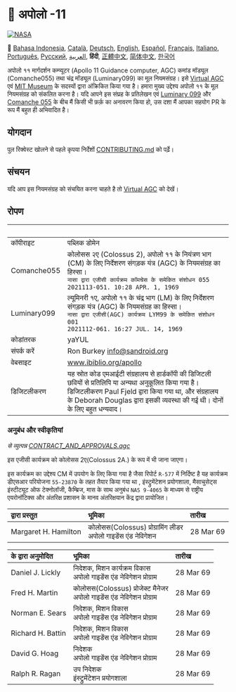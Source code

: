 # 🚀 अपोलो -11

[![NASA][1]][2]

:crossed_flags:
[Bahasa Indonesia][id],
[Català][ca],
[Deutsch][de],
[English][en],
[Español][es],
[Français][fr],
[Italiano][it],
[Português][pt_br],
[Русский][ru],
[العربية][ar],
**हिंदी**,
[正體中文][zh_tw],
[简体中文][zh_cn],
[한국어][ko_kr]

[ar]: README.ar.md
[id]: README.id.md
[ca]: README.ca.md
[de]: README.de.md
[en]: README.md
[es]: README.es.md
[it]: README.it.md
[fr]: README.fr.md
[pt_br]: README.pt_br.md
[zh_tw]: README.zh_tw.md
[zh_cn]: README.zh_cn.md
[ko_kr]: README.ko_kr.md
[hi_in]: README.hi_in.md
[ru]: README.ru.md

अपोलो ११ मार्गदर्शन कम्प्यूटर (Apollo 11 Guidance computer, AGC) कमांड मॉड्यूल (Comanche055) तथा चंद्र मॉड्यूल (Luminary099) का मूल नियमसंग्रह। इसे [Virtual AGC][3] एवं [MIT Museum][4] के सदस्यों द्वारा अंक्रिकित किया गया है। हमारा मुख्य उद्देश्य अपोलो ११ के मूल नियमसंग्रह को संकलित करना है। यदि आपने इस संघ्रह के प्रतिलेखन एवं [Luminary 099][5] और [Comanche 055][6] के बीच मैं किसी भी फ़र्क़ का अनावरण किया हो, उस दशा मैं आपका सहयोग PR के रूप मैं बहुत ही अभिवादित है।

## योगदान

पुल रिक्वेस्ट खोलने से पहले कृपया निर्देशों [CONTRIBUTING.md][7] को पर्ढ़े।

## संचयन

यदि आप इस नियमसंग्रह को संचयित करना चाहते है तो [Virtual AGC][8] को देखें।

## रोपण

| &nbsp;      | &nbsp;                                                                                                                                                                                                                                        |
| :---------- | :-------------------------------------------------------------------------------------------------------------------------------------------------------------------------------------------------------------------------------------------- |
| कॉपीराइट    | पब्लिक डोमेन                                                                                                                                                                                                                                  |
| Comanche055 | कोलोसस २ए (Colossus 2), अपोलो ११ के नियंत्रण भाग (CM) के लिए निर्देशरण संगड़क यंत्र (AGC) के नियमसंग्रह का हिस्सा। <br>`नासा द्वारा एजीसी कार्यक्रम कॉमचेस के समेकित संशोधन 055`<br>`2021113-051. 10:28 APR. 1, 1969`                         |
| Luminary099 | ल्यूमिनरी १ए, अपोलो ११ के चंद्र भाग (LM) के लिए निर्देशरण संगड़क यंत्र (AGC) के नियमसंग्रह का हिस्सा। <br>`नासा द्वारा एजीसी(AGC) कार्यक्रम LYM99 के समेकित संशोधन 001`<br>`2021112-061. 16:27 JUL. 14, 1969`                                 |
| कोडांतरक    | yaYUL                                                                                                                                                                                                                                         |
| संपर्क करें | Ron Burkey <info@sandroid.org>                                                                                                                                                                                                                |
| वेबसाइट     | www.ibiblio.org/apollo                                                                                                                                                                                                                        |
| डिजिटलीकरण  | यह स्रोत कोड एमआईटी संग्रहालय से हार्डकॉपी की डिजिटली छवियों से प्रतिलिपि या अन्यथा अनुकूलित किया गया है। डिजिटलीकरण Paul Fjeld द्वारा किया गया था, और संग्रहालय के Deborah Douglas द्वारा इसकी व्यवस्था की गई थी। दोनों के लिए बहुत धन्यवाद। |

### अनुबंध और स्वीकृतियां

_से व्युत्पन्न [CONTRACT_AND_APPROVALS.agc]_

इस एजीसी कार्यक्रम को कोलोसस 2ए(Colossus 2A.) के रूप में भी जाना जाएगा।

इस कार्यक्रम का उद्देश्य CM में उपयोग के लिए किया गया है जैसा रिपोर्ट `R-577` में निर्दिष्ट है यह कार्यक्रम डीएसआर परियोजना `55-23870` के तहत तैयार किया गया था , इंस्ट्रुमेंटेशन प्रयोगशाला, मैसाचुसेट्स इंस्टीट्यूट ऑफ टेक्नोलॉजी, कैम्ब्रिज, मास के साथ अनुबंध `NAS 9-4065` के माध्यम से राष्ट्रीय एयरोनॉटिक्स और अंतरिक्ष प्रशासन के मानव अंतरिक्षयान केंद्र द्वारा प्रायोजित।

| द्वारा प्रस्तुत      | भूमिका                                                           | तारीख     |
| :------------------- | :--------------------------------------------------------------- | :-------- |
| Margaret H. Hamilton | कोलोसस(Colossus) प्रोग्रामिंग लीडर<br>अपोलो गाइडेंस एंड नेविगेशन | 28 Mar 69 |

| के द्वारा अनुमोदित | भूमिका                                                                    | तारीख     |
| :----------------- | :------------------------------------------------------------------------ | :-------- |
| Daniel J. Lickly   | निदेशक, मिशन कार्यक्रम विकास<br>अपोलो गाइडेंस एंड नेविगेशन प्रोग्राम      | 28 Mar 69 |
| Fred H. Martin     | कोलोसस(Colossus) प्रोजेक्ट मैनेजर<br>अपोलो गाइडेंस एंड नेविगेशन प्रोग्राम | 28 Mar 69 |
| Norman E. Sears    | निदेशक, मिशन विकास<br>अपोलो गाइडेंस एंड नेविगेशन प्रोग्राम                | 28 Mar 69 |
| Richard H. Battin  | निदेशक, मिशन विकास<br>अपोलो गाइडेंस एंड नेविगेशन प्रोग्राम                | 28 Mar 69 |
| David G. Hoag      | निदेशक<br>अपोलो गाइडेंस एंड नेविगेशन प्रोग्राम                            | 28 Mar 69 |
| Ralph R. Ragan     | उप निदेशक<br>इंस्ट्रुमेंटेशन प्रयोगशाला                                   | 28 Mar 69 |

[contract_and_approvals.agc]: https://github.com/chrislgarry/Apollo-11/blob/master/Comanche055/CONTRACT_AND_APPROVALS.agc
[1]: https://cdn.rawgit.com/aleen42/badges/c9246f74/src/nasa.svg
[2]: https://www.nasa.gov/mission_pages/apollo/missions/apollo11.html
[3]: http://www.ibiblio.org/apollo/
[4]: http://web.mit.edu/museum/
[5]: http://www.ibiblio.org/apollo/ScansForConversion/Luminary099/
[6]: http://www.ibiblio.org/apollo/ScansForConversion/Comanche055/
[7]: https://github.com/chrislgarry/Apollo-11/blob/master/CONTRIBUTING.md
[8]: https://github.com/rburkey2005/virtualagc
